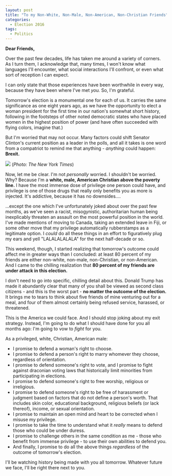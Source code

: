 ```yaml
---
layout: post
title: "To my Non-White, Non-Male, Non-American, Non-Christian Friends"
categories:
  - Election 2016
tags:
  - Politics
---
```


**Dear Friends,**

Over the past few decades, life has taken me around a variety of corners. As I turn them, I acknowledge that, many times, I won't know what languages I'll encounter, what social interactions I'll confront, or even what sort of reception I can expect.

I can only state that those experiences have been worthwhile in every way, because they have been where I've met *you.* So, I'm grateful.

Tomorrow's election is a monumental one for each of us. It carries the same significance as one eight years ago, as we have the opportunity to elect a woman president for the first time in our nation's somewhat short history, following in the footsteps of other noted democratic states who have placed women in the highest position of power (and have often succeeded with flying colors, imagine that.)

But I'm worried that may not occur. Many factors could shift Senator Clinton's current position as a leader in the polls, and all it takes is one word from a compatriot to remind me that anything - *anything* could happen: **Brexit.**  

![](http://static01.nyt.com/images/2015/10/04/magazine/04trump1/04trump1_opener-articleLarge.jpg)
(*Photo: The New York Times*)  

Now, let me be clear. I'm not *personally* worried. I shouldn't be worried. Why? Because I'm a **white, male, American Christian above the poverty line.** I have the most immense dose of privilege one person could have, and privilege is one of those drugs that really only benefits you as more is injected. It's addictive, because it has no downsides....

...except the one which I've unfortunately joked about over the past few months, as we've seen a racist, misogynistic, authoritarian human being inexplicably threaten an assault on the most powerful position in the world. I've made mentions of moving to Canada, taking an extended leave in Fiji, or some other move that my privilege automatically rubberstamps as a legitimate option. I *could* do all these things in an effort to figuratively plug my ears and yell "LALALALALALA" for the next half-decade or so.

This weekend, though, I started realizing that tomorrow's outcome could affect me in greater ways than I concluded: at least 80 percent of my friends are either non-white, non-male, non-Christian, or non-American. And I came to the chilling realization that **80 percent of my friends are under attack in this election.**

 I don't need to go into specific, chilling detail about this. Donald Trump has made it abundantly clear that many of you shall be viewed as second class citizens - and this is the worst part - **no matter the outcome of the election.** It brings me to tears to think about five friends of mine venturing out for a meal, and four of them almost certainly being refused service, harassed, or threatened.

 This is the America we could face. And I should stop joking about my exit strategy. Instead, I'm going to do what I should have done for you all months ago: I'm going to vow to *fight* for you.

 As a privileged, white, Christian, American male:

 - I promise to defend a woman's right to choose.
 - I promise to defend a person's right to marry whomever they choose, regardless of orientation.
 - I promise to defend someone's right to vote, and I promise to fight against draconian voting laws that historically limit minorities from participating in elections.
 - I promise to defend someone's right to free worship, religious or irreligious.
 - I promise to defend someone's right to be free of harassment or judgment based on factors that do not define a person's worth. That includes skin color, educational background, religious beliefs (or lack thereof), income, or sexual orientation.
 - I promise to maintain an open mind and heart to be corrected when I misuse my privilege.
 - I promise to take the time to understand what it *really* means to defend those who could be under duress.
 - I promise to challenge others in the same condition as me - those who benefit from immense privilege - to use their own abilities to defend you.
 - And finally, I promise to do all the above things *regardless* of the outcome of tomorrow's election.


I'll be watching history being made with you all tomorrow. Whatever future we face, I'll be right there next to you.
